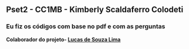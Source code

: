 ## Pset2 - CC1MB - Kimberly Scaldaferro Colodeti

### Eu fiz os códigos com base no pdf e com as perguntas 


**Colaborador do projeto- [Lucas de Souza Lima](https://github.com/Desl137/)**
